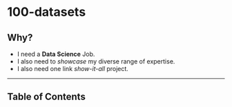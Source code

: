 # 100-datasets

## Why?
- I need a __Data Science__ Job.
- I also need to _showcase_ my diverse range of expertise.
- I also need one link _show-it-all_ project.

---

## Table of Contents
